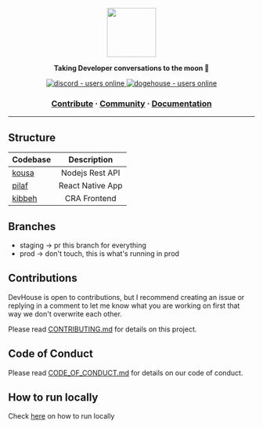 <a href="https://devhouse.live"><p align="center">
<img height=100 src=""/>

</p></a>
<p align="center">
  <strong>Taking Developer conversations to the moon 🚀</strong>
</p>
<p align="center">
  <a href="">
    <img src="https://img.shields.io/discord/810571477316403233?style=for-the-badge" alt="discord - users online" />
  </a>
  <a href="https://devhouse.live">
    <img src="https://img.shields.io/endpoint?color=FD4D4D&style=for-the-badge&url=https%3A%2F%2Fapi.dogegarden.net%2Fv1%2Fshields" alt="dogehouse - users online" />
  </a>
</p>

<h3 align="center">
  <a href="https://github.com/wisdomekpotu/devhouse/blob/main/CONTRIBUTING.md">Contribute</a>
  <span> · </span>
  <a href="">Community</a>
  <span> · </span>
  <a href="https://github.com/FotieMConstant/dogehouse-docs">Documentation</a>
</h3>

---

## Structure

| Codebase         |   Description    |
| :--------------- | :--------------: |
| [kousa](kousa)   | Nodejs Rest API  |
| [pilaf](pilaf)   | React Native App |
| [kibbeh](kibbeh) |   CRA Frontend   |

## Branches

- staging -> pr this branch for everything
- prod -> don't touch, this is what's running in prod

## Contributions

DevHouse is open to contributions, but I recommend creating an issue or replying in a comment to let me know what you are working on first that way we don't overwrite each other.

Please read [CONTRIBUTING.md](https://github.com/wisdomekpotu/devhouse/blob/main/CONTRIBUTING.md) for details on this project.

## Code of Conduct

Please read [CODE_OF_CONDUCT.md](https://github.com/wisdomekpotu/devhouse/blob/main/CODE_OF_CONDUCT.md) for details on our code of conduct.

## How to run locally

Check <a href="https://github.com/wisdomekpotu/devhouse/blob/main/CONTRIBUTING.md#quickstart-local-frontend-development">here</a> on how to run locally</a>
